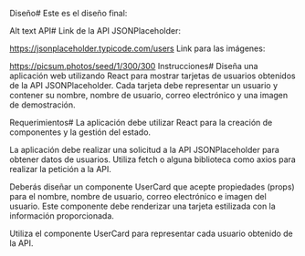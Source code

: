 Diseño#
Este es el diseño final:

Alt text
API#
Link de la API JSONPlaceholder:

https://jsonplaceholder.typicode.com/users
Link para las imágenes:

https://picsum.photos/seed/1/300/300
Instrucciones#
Diseña una aplicación web utilizando React para mostrar tarjetas de usuarios obtenidos de la API JSONPlaceholder. Cada tarjeta debe representar un usuario y contener su nombre, nombre de usuario, correo electrónico y una imagen de demostración.

Requerimientos#
La aplicación debe utilizar React para la creación de componentes y la gestión del estado.

La aplicación debe realizar una solicitud a la API JSONPlaceholder para obtener datos de usuarios. Utiliza fetch o alguna biblioteca como axios para realizar la petición a la API.

Deberás diseñar un componente UserCard que acepte propiedades (props) para el nombre, nombre de usuario, correo electrónico e imagen del usuario. Este componente debe renderizar una tarjeta estilizada con la información proporcionada.

Utiliza el componente UserCard para representar cada usuario obtenido de la API.